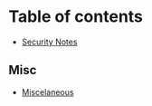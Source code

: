 # Table of contents

* [Security Notes](README.md)

## Misc

* [Miscelaneous](misc/miscelaneous.md)

